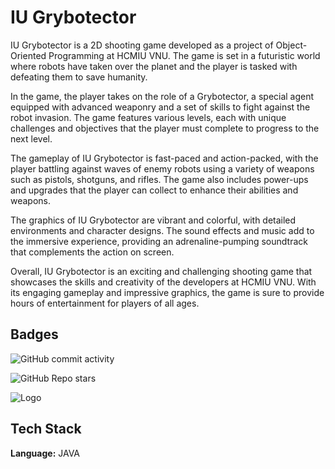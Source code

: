 # IU Grybotector

IU Grybotector is a 2D shooting game developed as a project of Object-Oriented Programming at HCMIU VNU. The game is set in a futuristic world where robots have taken over the planet and the player is tasked with defeating them to save humanity.

In the game, the player takes on the role of a Grybotector, a special agent equipped with advanced weaponry and a set of skills to fight against the robot invasion. The game features various levels, each with unique challenges and objectives that the player must complete to progress to the next level.

The gameplay of IU Grybotector is fast-paced and action-packed, with the player battling against waves of enemy robots using a variety of weapons such as pistols, shotguns, and rifles. The game also includes power-ups and upgrades that the player can collect to enhance their abilities and weapons.

The graphics of IU Grybotector are vibrant and colorful, with detailed environments and character designs. The sound effects and music add to the immersive experience, providing an adrenaline-pumping soundtrack that complements the action on screen.

Overall, IU Grybotector is an exciting and challenging shooting game that showcases the skills and creativity of the developers at HCMIU VNU. With its engaging gameplay and impressive graphics, the game is sure to provide hours of entertainment for players of all ages.


## Badges


![GitHub commit activity](https://img.shields.io/github/commit-activity/w/nathang0147/IU_Grybotector?style=for-the-badge)

![GitHub Repo stars](https://img.shields.io/github/stars/nathang0147/IU_Grybotector?style=for-the-badge)

![Logo](<img src="https://upload.wikimedia.org/wikipedia/vi/2/29/Logo-HCMIU.svg" width="300" height="300">)


## Tech Stack

**Language:** JAVA


